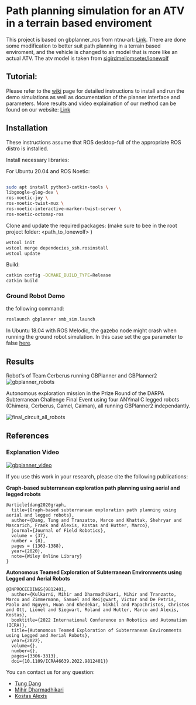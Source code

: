 # Path planning simulation for an ATV in a terrain based enviroment

This project is based on gbplanner_ros from ntnu-arl: [Link](https://github.com/ntnu-arl/gbplanner_ros).
There are done some modification to better suit path planning in a terrain based enviroment, and the vehicle is changed to an model that is more like an actual ATV. The atv model is taken from [sigirdmellomseter/lonewolf](https://github.com/sigridmellemseter/lonewolf)

## Tutorial:
Please refer to the [wiki](https://github.com/ntnu-arl/gbplanner_ros/wiki) page for detailed instructions to install and run the demo simulations as well as documentation of the planner interface and parameters.
More results and video explaination of our method can be found on our website: [Link](https://www.autonomousrobotslab.com/exploration-planning.html)

## Installation
These instructions assume that ROS desktop-full of the appropriate ROS distro is installed.

Install necessary libraries:

For Ubuntu 20.04 and ROS Noetic:
```bash

sudo apt install python3-catkin-tools \
libgoogle-glog-dev \
ros-noetic-joy \
ros-noetic-twist-mux \
ros-noetic-interactive-marker-twist-server \
ros-noetic-octomap-ros
```

Clone and update the required packages:
(make sure to bee in the root project folder: <path_to_lonewolf> )
```bash
wstool init
wstool merge dependecies_ssh.rosinstall
wstool update
```

Build:
```bash
catkin config -DCMAKE_BUILD_TYPE=Release
catkin build
```

### Ground Robot Demo
the following command:
```bash
roslaunch gbplanner smb_sim.launch
```
In Ubuntu 18.04 with ROS Melodic, the gazebo node might crash when running the ground robot simulation. In this case set the `gpu` parameter to false [here](https://github.com/ntnu-arl/smb_simulator/blob/6ed9d738ffd045d666311a8ba266570f58dca438/smb_description/urdf/sensor_head.urdf.xacro#L20).

## Results

Robot's of Team Cerberus running GBPlanner and GBPlanner2  
![gbplanner_robots](img/gbplanner_robots.png)

Autonomous exploration mission in the Prize Round of the DARPA Subterranean Challenge Final Event using four ANYmal C legged robots (Chimera, Cerberus, Camel, Caiman), all running GBPlanner2 independantly.

![final_circuit_all_robots](img/cerberus_final_run_compiled_hd.png)

## References

### Explanation Video
[![gbplanner_video](img/gbp2_vid.png)](https://www.youtube.com/watch?v=bTqFp1aODqU&list=PLu70ME0whad9Z4epZQ9VBYagKpyMyhZZ1&index=4)

If you use this work in your research, please cite the following publications:

**Graph-based subterranean exploration path planning using aerial and legged robots**
```
@article{dang2020graph,
  title={Graph-based subterranean exploration path planning using aerial and legged robots},
  author={Dang, Tung and Tranzatto, Marco and Khattak, Shehryar and Mascarich, Frank and Alexis, Kostas and Hutter, Marco},
  journal={Journal of Field Robotics},
  volume = {37},
  number = {8},
  pages = {1363-1388},  
  year={2020},
  note={Wiley Online Library}
}
```
**Autonomous Teamed Exploration of Subterranean Environments using Legged and Aerial Robots**
```
@INPROCEEDINGS{9812401,
  author={Kulkarni, Mihir and Dharmadhikari, Mihir and Tranzatto, Marco and Zimmermann, Samuel and Reijgwart, Victor and De Petris, Paolo and Nguyen, Huan and Khedekar, Nikhil and Papachristos, Christos and Ott, Lionel and Siegwart, Roland and Hutter, Marco and Alexis, Kostas},
  booktitle={2022 International Conference on Robotics and Automation (ICRA)}, 
  title={Autonomous Teamed Exploration of Subterranean Environments using Legged and Aerial Robots}, 
  year={2022},
  volume={},
  number={},
  pages={3306-3313},
  doi={10.1109/ICRA46639.2022.9812401}}
```

You can contact us for any question:
* [Tung Dang](mailto:tung.dang@nevada.unr.edu)
* [Mihir Dharmadhikari](mailto:mihir.dharmadhikari@ntnu.no)
* [Kostas Alexis](mailto:konstantinos.alexis@ntnu.no)
